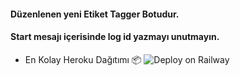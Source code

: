 #### Düzenlenen yeni Etiket Tagger Botudur. 
#### Start mesajı içerisinde log id yazmayı unutmayın. 

- En Kolay Heroku Dağıtımı 📦
![Deploy on Railway](https://railway.app/new/template/2PcKLy?referralCode=tNhbUS/button.svg)
